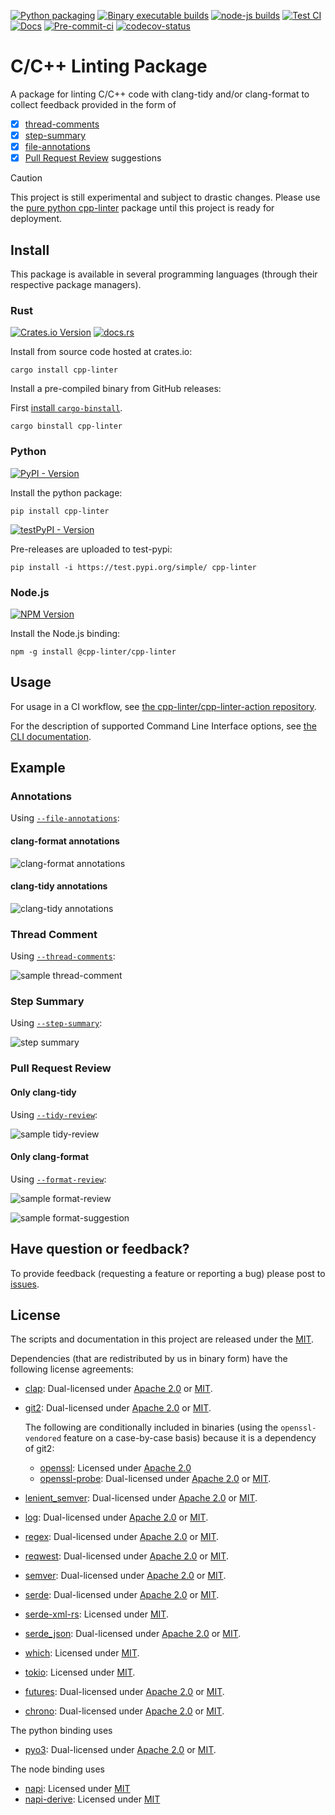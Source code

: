 <!-- markdownlint-disable MD041 -->

[file-annotations]: https://cpp-linter.github.io/cpp_linter_rs/cli#-a---file-annotations
[thread-comments]: https://cpp-linter.github.io/cpp_linter_rs/cli#-g---thread-comments
[step-summary]: https://cpp-linter.github.io/cpp_linter_rs/cli#-w---step-summary
[tidy-review]: https://cpp-linter.github.io/cpp_linter_rs/cli#-d---tidy-review
[format-review]: https://cpp-linter.github.io/cpp_linter_rs/cli#-m---format-review

[format-annotations-preview]: docs/src/images/annotations-clang-format.png
[tidy-annotations-preview]: docs/src/images/annotations-clang-tidy.png
[step-summary-preview]: docs/src/images/step-summary.png
[thread-comment-preview]: docs/src/images/comment.png
[tidy-review-preview]: docs/src/images/tidy-review.png
[format-review-preview]: docs/src/images/format-review.png
[format-suggestion-preview]: docs/src/images/format-suggestion.png

[![Python packaging][py-build-badge]][py-build-ci]
[![Binary executable builds][bin-build-badge]][bin-build-ci]
[![node-js builds][node-ci-badge]][node-ci]
[![Test CI][test-ci-badge]][test-ci]
[![Docs][docs-ci-badge]][docs-site]
[![Pre-commit-ci][pre-commit-badge]][pre-commit-ci]
[![codecov-status][codecov-badge]][codecov-project]

[py-build-ci]: https://github.com/cpp-linter/cpp_linter_rs/actions/workflows/python-packaging.yml
[py-build-badge]: https://github.com/cpp-linter/cpp_linter_rs/actions/workflows/python-packaging.yml/badge.svg
[bin-build-badge]: https://github.com/cpp-linter/cpp_linter_rs/actions/workflows/binary-builds.yml/badge.svg
[bin-build-ci]: https://github.com/cpp-linter/cpp_linter_rs/actions/workflows/binary-builds.yml
[node-ci-badge]: https://github.com/cpp-linter/cpp_linter_rs/actions/workflows/node-js-packaging.yml/badge.svg
[node-ci]: https://github.com/cpp-linter/cpp_linter_rs/actions/workflows/node-js-packaging.yml
[test-ci-badge]: https://github.com/cpp-linter/cpp_linter_rs/actions/workflows/run-dev-tests.yml/badge.svg
[test-ci]: https://github.com/cpp-linter/cpp_linter_rs/actions/workflows/run-dev-tests.yml
[docs-ci-badge]: https://github.com/cpp-linter/cpp_linter_rs/actions/workflows/build-docs.yml/badge.svg
[docs-site]: https://cpp-linter.github.io/cpp_linter_rs
[pre-commit-badge]: https://github.com/cpp-linter/cpp_linter_rs/actions/workflows/pre-commit-hooks.yml/badge.svg
[pre-commit-ci]: https://github.com/cpp-linter/cpp_linter_rs/actions/workflows/pre-commit-hooks.yml
[codecov-badge]: https://codecov.io/gh/cpp-linter/cpp_linter_rs/graph/badge.svg?token=7ibzERx2AD
[codecov-project]: https://codecov.io/gh/cpp-linter/cpp_linter_rs
[docs-rs-badge]: https://img.shields.io/docsrs/cpp-linter?label=docs.rs
[docs-rs]: https://docs.rs/cpp-linter
[pypi-badge]: https://img.shields.io/pypi/v/cpp-linter
[pypi-pkg]: https://pypi.org/project/cpp-linter/
[test-pypi-badge]: https://img.shields.io/pypi/v/cpp-linter?pypiBaseUrl=https%3A%2F%2Ftest.pypi.org&label=test-pypi
[test-pypi-pkg]: https://test.pypi.org/project/cpp-linter/
[crates-io-badge]: https://img.shields.io/crates/v/cpp-linter
[crates-io-pkg]: https://crates.io/crates/cpp-linter
[npm-badge]: https://img.shields.io/npm/v/%40cpp-linter%2Fcpp-linter
[npm-pkg]: https://www.npmjs.com/package/@cpp-linter/cpp-linter

# C/C++ Linting Package

A package for linting C/C++ code with clang-tidy and/or clang-format to collect feedback provided in the form of

- [x] [thread-comments](#thread-comment)
- [x] [step-summary](#step-summary)
- [x] [file-annotations](#annotations)
- [x] [Pull Request Review](#pull-request-review) suggestions

> [!CAUTION]
> This project is still experimental and subject to drastic changes.
> Please use the [pure python cpp-linter](https://github.com/cpp-linter/cpp-linter)
> package until this project is ready for deployment.

## Install

This package is available in several programming languages (through their respective package managers).

### Rust

[![Crates.io Version][crates-io-badge]][crates-io-pkg]
[![docs.rs][docs-rs-badge]][docs-rs]

Install from source code hosted at crates.io:

```text
cargo install cpp-linter
```

Install a pre-compiled binary from GitHub releases:

First [install `cargo-binstall`](https://github.com/cargo-bins/cargo-binstall?tab=readme-ov-file#installation).

```text
cargo binstall cpp-linter
```

### Python

[![PyPI - Version][pypi-badge]][pypi-pkg]

Install the python package:

```text
pip install cpp-linter
```

[![testPyPI - Version][test-pypi-badge]][test-pypi-pkg]

Pre-releases are uploaded to test-pypi:

```text
pip install -i https://test.pypi.org/simple/ cpp-linter
```

### Node.js

[![NPM Version][npm-badge]][npm-pkg]

Install the Node.js binding:

```text
npm -g install @cpp-linter/cpp-linter
```

## Usage

For usage in a CI workflow, see
[the cpp-linter/cpp-linter-action repository](https://github.com/cpp-linter/cpp-linter-action).

For the description of supported Command Line Interface options, see
[the CLI documentation](https://cpp-linter.github.io/cpp_linter_rs/cli.html).

## Example

### Annotations

Using [`--file-annotations`][file-annotations]:

#### clang-format annotations

![clang-format annotations][format-annotations-preview]

#### clang-tidy annotations

![clang-tidy annotations][tidy-annotations-preview]

### Thread Comment

Using [`--thread-comments`][thread-comments]:

![sample thread-comment][thread-comment-preview]

### Step Summary

Using [`--step-summary`][step-summary]:

![step summary][step-summary-preview]

### Pull Request Review

#### Only clang-tidy

Using [`--tidy-review`][tidy-review]:

![sample tidy-review][tidy-review-preview]

#### Only clang-format

Using [`--format-review`][format-review]:

![sample format-review][format-review-preview]

![sample format-suggestion][format-suggestion-preview]

## Have question or feedback?

To provide feedback (requesting a feature or reporting a bug) please post to
[issues](https://github.com/cpp-linter/cpp_linter_rs/issues).

## License

The scripts and documentation in this project are released under the [MIT].

Dependencies (that are redistributed by us in binary form) have the following
license agreements:

- [clap](https://crates.io/crates/clap):
  Dual-licensed under [Apache 2.0][Apache2] or [MIT].
- [git2](https://crates.io/crates/git2):
  Dual-licensed under [Apache 2.0][Apache2] or [MIT].

  The following are conditionally included in binaries (using the `openssl-vendored` feature on a
  case-by-case basis) because it is a dependency of git2:

  - [openssl](https://crates.io/crates/openssl): Licensed under [Apache 2.0][Apache2]
  - [openssl-probe](https://crates.io/crates/openssl-probe):
    Dual-licensed under [Apache 2.0][Apache2] or [MIT].

- [lenient_semver](https://crates.io/crates/lenient_semver):
  Dual-licensed under [Apache 2.0][Apache2] or [MIT].
- [log](https://crates.io/crates/log):
  Dual-licensed under [Apache 2.0][Apache2] or [MIT].
- [regex](https://crates.io/crates/regex):
  Dual-licensed under [Apache 2.0][Apache2] or [MIT].
- [reqwest](https://crates.io/crates/reqwest):
  Dual-licensed under [Apache 2.0][Apache2] or [MIT].
- [semver](https://crates.io/crates/semver):
  Dual-licensed under [Apache 2.0][Apache2] or [MIT].
- [serde](https://crates.io/crates/serde):
  Dual-licensed under [Apache 2.0][Apache2] or [MIT].
- [serde-xml-rs](https://crates.io/crates/serde-xml-rs): Licensed under [MIT].
- [serde_json](https://crates.io/crates/serde_json):
  Dual-licensed under [Apache 2.0][Apache2] or [MIT].
- [which](https://crates.io/crates/which): Licensed under [MIT].
- [tokio](https://crates.io/crates/tokio): Licensed under [MIT].
- [futures](https://crates.io/crates/futures):
  Dual-licensed under [Apache 2.0][Apache2] or [MIT].
- [chrono](https://crates.io/crates/chrono):
  Dual-licensed under [Apache 2.0][Apache2] or [MIT].

The python binding uses

- [pyo3](https://crates.io/crates/pyo3):
  Dual-licensed under [Apache 2.0][Apache2] or [MIT].

The node binding uses

- [napi](https://crates.io/crates/napi): Licensed under [MIT]
- [napi-derive](https://crates.io/crates/napi-derive): Licensed under [MIT]

[MIT]: https://choosealicense.com/licenses/mit
[Apache2]: https://choosealicense.com/licenses/apache-2.0/
